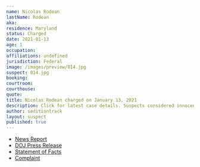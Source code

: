 ```yaml
---
name: Nicolas Rodean
lastName: Rodean
aka:
residence: Maryland
status: Charged
date: 2021-01-13
age: 1
occupation:
affiliations: undefined
jurisdiction: Federal
image: /images/preview/014.jpg
suspect: 014.jpg
booking:
courtroom:
courthouse:
quote:
title: Nicolas Rodean charged on January 13, 2021
description: Click for latest case details. Suspects considered innocent until proven guilty.
author: seditiontrack
layout: suspect
published: true
---
```

- [News Report](https://baltimore.cbslocal.com/2021/01/13/maryland-man-nicholas-rodean-who-went-into-us-capitol-during-riots-wearing-work-badge-arrested-on-federal-charges/)
- [DOJ Press Release](https://www.justice.gov/usao-dc/pr/seven-charged-federal-court-following-events-united-capitol)
- [Statement of Facts](https://www.justice.gov/usao-dc/press-release/file/1353226/download)
- [Complaint](https://www.justice.gov/usao-dc/press-release/file/1353221/download)
